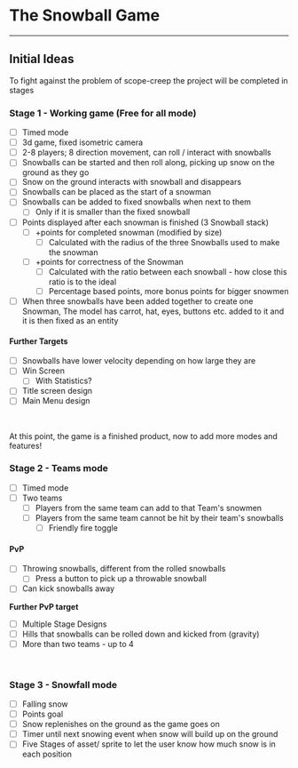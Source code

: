 # The Snowball Game

---
## Initial Ideas

To fight against the problem of scope-creep the project will be completed in stages

### Stage 1 - Working game (Free for all mode)
- [ ] Timed mode
- [ ] 3d game, fixed isometric camera
- [ ] 2-8 players; 8 direction movement, can roll / interact with snowballs
- [ ] Snowballs can be started and then roll along, picking up snow on the ground as they go
- [ ] Snow on the ground interacts with snowball and disappears
- [ ] Snowballs can be placed as the start of a snowman
- [ ] Snowballs can be added to fixed snowballs when next to them
  - [ ] Only if it is smaller than the fixed snowball
- [ ] Points displayed after each snowman is finished (3 Snowball stack)
  - [ ] +points for completed snowman (modified by size)
	- [ ] Calculated with the radius of the three Snowballs used to make the snowman
  - [ ] +points for correctness of the Snowman
	- [ ] Calculated with the ratio between each snowball - how close this ratio is to the ideal
	- [ ] Percentage based points, more bonus points for bigger snowmen
- [ ] When three snowballs have been added together to create one Snowman, The model has carrot, hat, eyes, buttons etc. added to it and it is then fixed as an entity

#### Further Targets
- [ ] Snowballs have lower velocity depending on how large they are
- [ ] Win Screen
  - [ ] With Statistics?
- [ ] Title screen design
- [ ] Main Menu design

<br>

At this point, the game is a finished product, now to add more modes and features!

### Stage 2 - Teams mode
- [ ] Timed mode
- [ ] Two teams
  - [ ] Players from the same team can add to that Team's snowmen
  - [ ] Players from the same team cannot be hit by their team's snowballs
	- [ ] Friendly fire toggle

#### PvP
- [ ] Throwing snowballs, different from the rolled snowballs
  - [ ] Press a button to pick up a throwable snowball
- [ ] Can kick snowballs away

**Further PvP target**
- [ ] Multiple Stage Designs
- [ ] Hills that snowballs can be rolled down and kicked from (gravity)
- [ ] More than two teams - up to 4

<br>

### Stage 3 - Snowfall mode
- [ ] Falling snow
- [ ] Points goal
- [ ] Snow replenishes on the ground as the game goes on
- [ ] Timer until next snowing event when snow will build up on the ground
- [ ] Five Stages of asset/ sprite to let the user know how much snow is in each position
